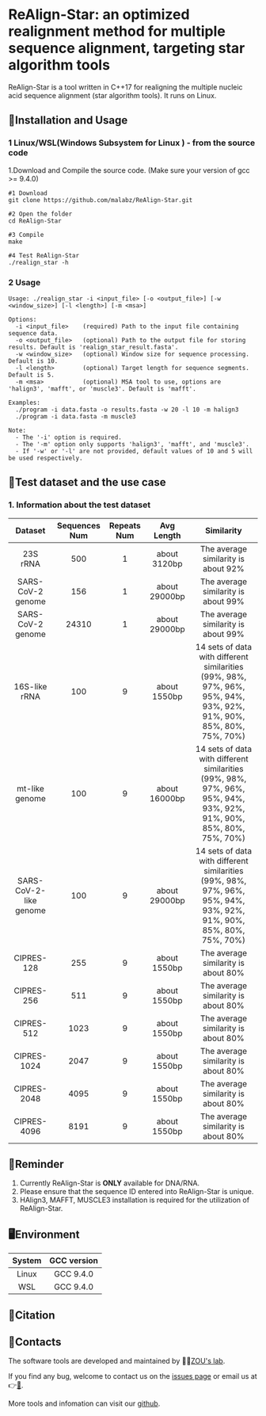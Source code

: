 # ReAlign-Star: an optimized realignment method for multiple sequence alignment, targeting star algorithm tools

ReAlign-Star is a tool written in C++17 for realigning the multiple nucleic acid sequence alignment (star algorithm tools). It runs on Linux.

## 🔨Installation and Usage

### 1 Linux/WSL(Windows Subsystem for Linux ) - from the source code

1.Download and Compile the source code. (Make sure your version of gcc >= 9.4.0)
```shell
#1 Download
git clone https://github.com/malabz/ReAlign-Star.git

#2 Open the folder
cd ReAlign-Star

#3 Compile
make

#4 Test ReAlign-Star
./realign_star -h
```

### 2 Usage
```
Usage: ./realign_star -i <input_file> [-o <output_file>] [-w <window_size>] [-l <length>] [-m <msa>]

Options:
  -i <input_file>    (required) Path to the input file containing sequence data.
  -o <output_file>   (optional) Path to the output file for storing results. Default is 'realign_star_result.fasta'.
  -w <window_size>   (optional) Window size for sequence processing. Default is 10.
  -l <length>        (optional) Target length for sequence segments. Default is 5.
  -m <msa>           (optional) MSA tool to use, options are 'halign3', 'mafft', or 'muscle3'. Default is 'mafft'.

Examples:
  ./program -i data.fasta -o results.fasta -w 20 -l 10 -m halign3
  ./program -i data.fasta -m muscle3

Note:
  - The '-i' option is required.
  - The '-m' option only supports 'halign3', 'mafft', and 'muscle3'.
  - If '-w' or '-l' are not provided, default values of 10 and 5 will be used respectively.
```

## 🔬Test dataset and the use case
### 1. Information about the test dataset

Dataset|Sequences Num|Repeats Num|Avg Length|Similarity
:---:|:---:|:---:|:---:|:---:
23S rRNA|500|1|about 3120bp|The average similarity is about 92%
SARS-CoV-2 genome|156|1|about 29000bp|The average similarity is about 99%
SARS-CoV-2 genome|24310|1|about 29000bp|The average similarity is about 99%
16S-like rRNA|100|9|about 1550bp|14 sets of data with different similarities (99%, 98%, 97%, 96%, 95%, 94%, 93%, 92%, 91%, 90%, 85%, 80%, 75%, 70%)
mt-like genome|100|9|about 16000bp|14 sets of data with different similarities (99%, 98%, 97%, 96%, 95%, 94%, 93%, 92%, 91%, 90%, 85%, 80%, 75%, 70%)
SARS-CoV-2-like genome|100|9|about 29000bp|14 sets of data with different similarities (99%, 98%, 97%, 96%, 95%, 94%, 93%, 92%, 91%, 90%, 85%, 80%, 75%, 70%)
CIPRES-128|255|9|about 1550bp|The average similarity is about 80%
CIPRES-256|511|9|about 1550bp|The average similarity is about 80%
CIPRES-512|1023|9|about 1550bp|The average similarity is about 80%
CIPRES-1024|2047|9|about 1550bp|The average similarity is about 80%
CIPRES-2048|4095|9|about 1550bp|The average similarity is about 80%
CIPRES-4096|8191|9|about 1550bp|The average similarity is about 80%

## 📍Reminder
1. Currently ReAlign-Star is **ONLY** available for DNA/RNA. 
3. Please ensure that the sequence ID entered into ReAlign-Star is unique.
4. HAlign3, MAFFT, MUSCLE3 installation is required for the utilization of ReAlign-Star. 

## 🖥️Environment
System|GCC version
:---:|:---:
Linux|GCC 9.4.0
WSL|GCC 9.4.0

## 🔖Citation


## 👋Contacts
The software tools are developed and maintained by 🧑‍🏫[ZOU's lab](http://lab.malab.cn/~zq/en/index.html).

If you find any bug, welcome to contact us on the [issues page](https://github.com/malabz/ReAlign-Star/issues) or email us at 👉[📩](zhai1xiao@gmail.com).

More tools and infomation can visit our [github](https://github.com/malabz).
